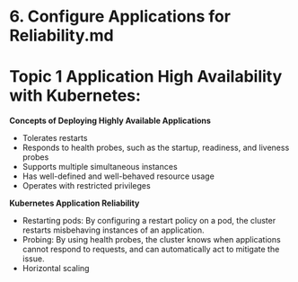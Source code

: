 # 6.  Configure Applications for Reliability.md

# Topic 1 Application High Availability with Kubernetes:

**Concepts of Deploying Highly Available Applications**

- Tolerates restarts
- Responds to health probes, such as the startup, readiness, and liveness probes
- Supports multiple simultaneous instances
- Has well-defined and well-behaved resource usage
- Operates with restricted privileges

**Kubernetes Application Reliability**

- Restarting pods: By configuring a restart policy on a pod, the cluster restarts misbehaving instances of an application.
- Probing: By using health probes, the cluster knows when applications cannot respond to requests, and can automatically act to mitigate the issue.
- Horizontal scaling
